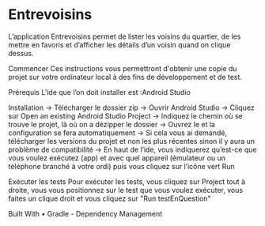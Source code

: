 # Entrevoisins
L’application Entrevoisins permet de lister les voisins du quartier, de les mettre en favoris et d’afficher les détails d’un voisin quand on clique dessus.

Commencer
Ces instructions vous permettront d'obtenir une copie du projet sur votre ordinateur local à des fins de développement et de test.

Prérequis
L’ide que l’on doit installer est :Android Studio

Installation
→ Télécharger le dossier zip
→ Ouvrir Android Studio
→ Cliquez sur Open an existing Android Studio Project
→ Indiquez le chemin où se trouve le projet, là où on a dézipper le dossier
→ Ouvrez le et la configuration se fera automatiquement
→ Si cela vous ai demandé, télécharger les versions du projet et non les plus récentes sinon il y aura un problème de compatibilité
→ En haut de l’ide, vous indiquerez qu’est-ce que vous voulez exécutez (app) et avec quel appareil (émulateur ou un téléphone branché à votre ordi) puis vous cliquez sur l’icône vert Run

Exécuter les tests
Pour exécuter les tests, vous cliquez sur Project tout à droite, vous vous positionnez sur le test que vous voulez exécuter, vous faites un clique droit et vous cliquez sur "Run testEnQuestion"

Built With
    • Gradle - Dependency Management
